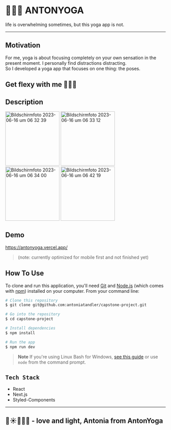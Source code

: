 # 🤸🏼‍♀️ ANTONYOGA 
life is overwhelming sometimes, but this yoga app is not.
___

## Motivation
For me, yoga is about focusing completely on your own sensation in the present moment. I personally find distractions distracting.  
So I developed a yoga app that focuses on one thing: the poses.  

## Get flexy with me 🤸🏼‍♀️

## Description 
<img width="170" alt="Bildschirmfoto 2023-06-16 um 06 32 39" src="https://github.com/antoniatandler/capstone-project/assets/128368770/468a7206-13da-406a-8fc0-142c3e8c8443">
<img width="170" alt="Bildschirmfoto 2023-06-16 um 06 33 12" src="https://github.com/antoniatandler/capstone-project/assets/128368770/6ec14ae4-477e-4ef6-94a2-105f1fb9e9cb">
<img width="170" alt="Bildschirmfoto 2023-06-16 um 06 34 00" src="https://github.com/antoniatandler/capstone-project/assets/128368770/86a1cbaa-c9e0-4622-9839-fc564bf2bf41">
<img width="170" alt="Bildschirmfoto 2023-06-16 um 06 42 19" src="https://github.com/antoniatandler/capstone-project/assets/128368770/baa2933d-2898-4117-b9f9-cd10bfab2eaa">


## Demo
https://antonyoga.vercel.app/
> (note: currently optimized for mobile first and not finished yet)

## How To Use

To clone and run this application, you'll need [Git](https://git-scm.com) and [Node.js](https://nodejs.org/en/download/) (which comes with [npm](http://npmjs.com)) installed on your computer. From your command line:

```bash
# Clone this repository
$ git clone git@github.com:antoniatandler/capstone-project.git

# Go into the repository
$ cd capstone-project

# Install dependencies
$ npm install

# Run the app
$ npm run dev
```

> **Note**
> If you're using Linux Bash for Windows, [see this guide](https://www.howtogeek.com/261575/how-to-run-graphical-linux-desktop-applications-from-windows-10s-bash-shell/) or use `node` from the command prompt.

## `Tech Stack`

- React
- Next.js
- Styled-Components

___

## 🩵☀️🤸🏼‍♀ - love and light, Antonia from AntonYoga
